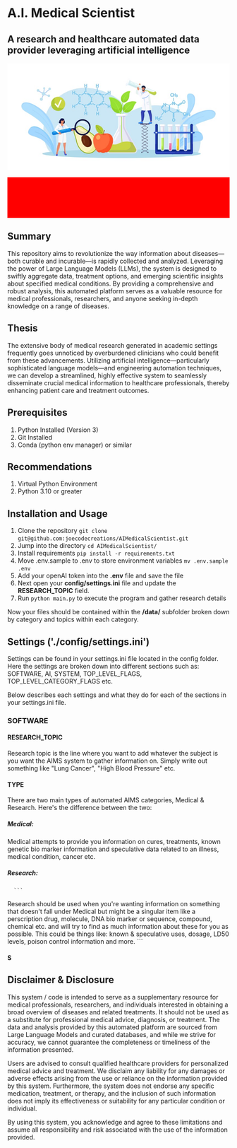 # A.I. Medical Scientist

## A research and healthcare automated data provider leveraging artificial intelligence
![Image description](images/header.jpg)

<div style="color:red; background:red; padding:10px; text-align:center; font-weight:bold;">
  <h2> This repo is NOT ready for use yet. </h2>
</div>

## Summary

This repository aims to revolutionize the way information about diseases—both curable and incurable—is rapidly collected and analyzed. Leveraging the power of Large Language Models (LLMs), the system is designed to swiftly aggregate data, treatment options, and emerging scientific insights about specified medical conditions. By providing a comprehensive and robust analysis, this automated platform serves as a valuable resource for medical professionals, researchers, and anyone seeking in-depth knowledge on a range of diseases.

## Thesis

The extensive body of medical research generated in academic settings frequently goes unnoticed by overburdened clinicians who could benefit from these advancements. Utilizing artificial intelligence—particularly sophisticated language models—and engineering automation techniques, we can develop a streamlined, highly effective system to seamlessly disseminate crucial medical information to healthcare professionals, thereby enhancing patient care and treatment outcomes.

## Prerequisites

1. Python Installed (Version 3)
2. Git Installed
3. Conda (python env manager) or similar

## Recommendations

1. Virtual Python Environment
2. Python 3.10 or greater

## Installation and Usage


1. Clone the repository `git clone git@github.com:joecodecreations/AIMedicalScientist.git`
2. Jump into the directory `cd AIMedicalScientist/` 
2. Install requirements `pip install -r requirements.txt`
3. Move .env.sample to .env to store environment variables `mv .env.sample .env`
4. Add your openAI token into the **.env** file and save the file
5. Next open your **config/settings.ini** file and update the **RESEARCH_TOPIC** field.
6. Run `python main.py` to execute the program and gather research details

Now your files should be contained within the **/data/** subfolder broken down by category and topics within each category.

## Settings ('./config/settings.ini')

Settings can be found in your settings.ini file located in the config folder. Here the settings are broken down into different sections such as: SOFTWARE, AI, SYSTEM, TOP_LEVEL_FLAGS, TOP_LEVEL_CATEGORY_FLAGS etc. 

Below describes each settings and what they do for each of the sections in your settings.ini file.

### SOFTWARE

#### RESEARCH_TOPIC

Research topic is the line where you want to add whatever the subject is you want the AIMS system to gather information on. Simply write out something like "Lung Cancer", "High Blood Pressure" etc. 

#### TYPE

There are two main types of automated AIMS categories, Medical & Research. Here's the difference between the two:

  ##### Medical: 

  Medical attempts to provide you information on cures, treatments, known genetic bio marker information and speculative data related to an illness, medical condition, cancer etc. 

  ##### Research: 
      ```
  Research should be used when you're wanting information on something that doesn't fall under Medical but might be a singular item like a perscription drug, molecule, DNA bio marker or sequence, compound, chemical etc. and will try to find as much information about these for you as possible. This could be things like: known & speculative uses, dosage, LD50 levels, poison control information and more. 
      ```



#### S


## Disclaimer & Disclosure

This system / code is intended to serve as a supplementary resource for medical professionals, researchers, and individuals interested in obtaining a broad overview of diseases and related treatments. It should not be used as a substitute for professional medical advice, diagnosis, or treatment. The data and analysis provided by this automated platform are sourced from Large Language Models and curated databases, and while we strive for accuracy, we cannot guarantee the completeness or timeliness of the information presented.

Users are advised to consult qualified healthcare providers for personalized medical advice and treatment. We disclaim any liability for any damages or adverse effects arising from the use or reliance on the information provided by this system. Furthermore, the system does not endorse any specific medication, treatment, or therapy, and the inclusion of such information does not imply its effectiveness or suitability for any particular condition or individual.

By using this system, you acknowledge and agree to these limitations and assume all responsibility and risk associated with the use of the information provided.
